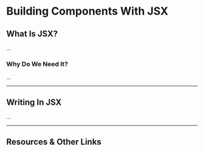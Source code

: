 # Building Components With JSX


## What Is JSX?

...


### Why Do We Need It?

...



----


## Writing In JSX

...


----

## Resources & Other Links